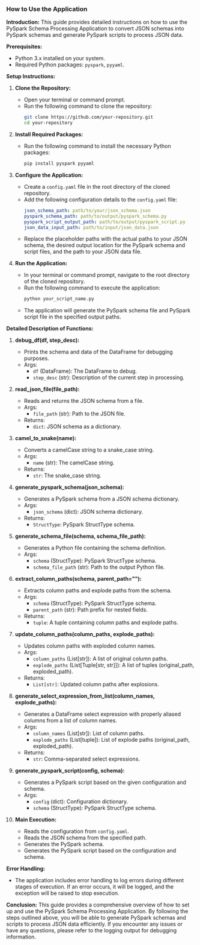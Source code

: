 
### How to Use the Application

**Introduction:**
This guide provides detailed instructions on how to use the PySpark Schema Processing Application to convert JSON schemas into PySpark schemas and generate PySpark scripts to process JSON data.

**Prerequisites:**
- Python 3.x installed on your system.
- Required Python packages: `pyspark`, `pyyaml`.

**Setup Instructions:**

1. **Clone the Repository:**
   - Open your terminal or command prompt.
   - Run the following command to clone the repository:
     ```sh
     git clone https://github.com/your-repository.git
     cd your-repository
     ```

2. **Install Required Packages:**
   - Run the following command to install the necessary Python packages:
     ```sh
     pip install pyspark pyyaml
     ```

3. **Configure the Application:**
   - Create a `config.yaml` file in the root directory of the cloned repository.
   - Add the following configuration details to the `config.yaml` file:
     ```yaml
     json_schema_path: path/to/your/json_schema.json
     pyspark_schema_path: path/to/output/pyspark_schema.py
     pyspark_script_output_path: path/to/output/pyspark_script.py
     json_data_input_path: path/to/input/json_data.json
     ```
   - Replace the placeholder paths with the actual paths to your JSON schema, the desired output location for the PySpark schema and script files, and the path to your JSON data file.

4. **Run the Application:**
   - In your terminal or command prompt, navigate to the root directory of the cloned repository.
   - Run the following command to execute the application:
     ```sh
     python your_script_name.py
     ```
   - The application will generate the PySpark schema file and PySpark script file in the specified output paths.

**Detailed Description of Functions:**

1. **debug_df(df, step_desc):**
   - Prints the schema and data of the DataFrame for debugging purposes.
   - Args:
     - `df` (DataFrame): The DataFrame to debug.
     - `step_desc` (str): Description of the current step in processing.

2. **read_json_file(file_path):**
   - Reads and returns the JSON schema from a file.
   - Args:
     - `file_path` (str): Path to the JSON file.
   - Returns:
     - `dict`: JSON schema as a dictionary.

3. **camel_to_snake(name):**
   - Converts a camelCase string to a snake_case string.
   - Args:
     - `name` (str): The camelCase string.
   - Returns:
     - `str`: The snake_case string.

4. **generate_pyspark_schema(json_schema):**
   - Generates a PySpark schema from a JSON schema dictionary.
   - Args:
     - `json_schema` (dict): JSON schema dictionary.
   - Returns:
     - `StructType`: PySpark StructType schema.

5. **generate_schema_file(schema, schema_file_path):**
   - Generates a Python file containing the schema definition.
   - Args:
     - `schema` (StructType): PySpark StructType schema.
     - `schema_file_path` (str): Path to the output Python file.

6. **extract_column_paths(schema, parent_path=""):**
   - Extracts column paths and explode paths from the schema.
   - Args:
     - `schema` (StructType): PySpark StructType schema.
     - `parent_path` (str): Path prefix for nested fields.
   - Returns:
     - `tuple`: A tuple containing column paths and explode paths.

7. **update_column_paths(column_paths, explode_paths):**
   - Updates column paths with exploded column names.
   - Args:
     - `column_paths` (List[str]): A list of original column paths.
     - `explode_paths` (List[Tuple[str, str]]): A list of tuples (original_path, exploded_path).
   - Returns:
     - `List[str]`: Updated column paths after explosions.

8. **generate_select_expression_from_list(column_names, explode_paths):**
   - Generates a DataFrame select expression with properly aliased columns from a list of column names.
   - Args:
     - `column_names` (List[str]): List of column paths.
     - `explode_paths` (List[tuple]): List of explode paths (original_path, exploded_path).
   - Returns:
     - `str`: Comma-separated select expressions.

9. **generate_pyspark_script(config, schema):**
   - Generates a PySpark script based on the given configuration and schema.
   - Args:
     - `config` (dict): Configuration dictionary.
     - `schema` (StructType): PySpark StructType schema.

10. **Main Execution:**
    - Reads the configuration from `config.yaml`.
    - Reads the JSON schema from the specified path.
    - Generates the PySpark schema.
    - Generates the PySpark script based on the configuration and schema.

**Error Handling:**
- The application includes error handling to log errors during different stages of execution. If an error occurs, it will be logged, and the exception will be raised to stop execution.

**Conclusion:**
This guide provides a comprehensive overview of how to set up and use the PySpark Schema Processing Application. By following the steps outlined above, you will be able to generate PySpark schemas and scripts to process JSON data efficiently. If you encounter any issues or have any questions, please refer to the logging output for debugging information.
